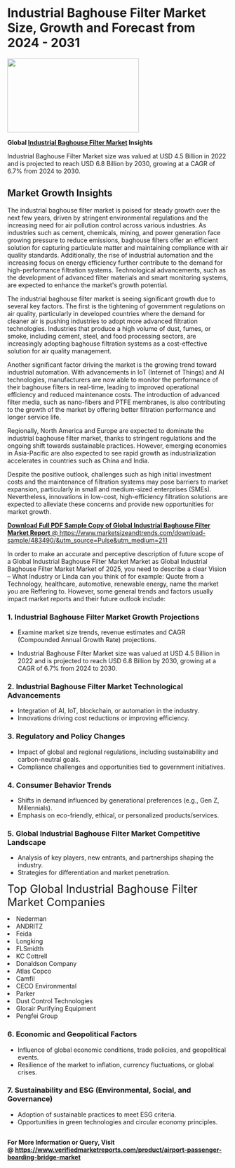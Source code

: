 <H1>Industrial Baghouse Filter Market Size, Growth and Forecast from 2024 - 2031</H1><img class="aligncenter size-medium wp-image-584254" src="https://thirdeyenews.in/wp-content/uploads/2024/09/Global-Market-Research-300x168.jpeg" alt="" width="300" height="168" /><p><strong>Global&nbsp;<a href="https://www.marketsizeandtrends.com/download-sample/483490/&amp;utm_source=Pulse&amp;utm_medium=211">Industrial Baghouse Filter Market</a> Insights</strong></p><p>Industrial Baghouse Filter Market size was valued at USD 4.5 Billion in 2022 and is projected to reach USD 6.8 Billion by 2030, growing at a CAGR of 6.7% from 2024 to 2030.</p><p><h2>Market Growth Insights</h2> The industrial baghouse filter market is poised for steady growth over the next few years, driven by stringent environmental regulations and the increasing need for air pollution control across various industries. As industries such as cement, chemicals, mining, and power generation face growing pressure to reduce emissions, baghouse filters offer an efficient solution for capturing particulate matter and maintaining compliance with air quality standards. Additionally, the rise of industrial automation and the increasing focus on energy efficiency further contribute to the demand for high-performance filtration systems. Technological advancements, such as the development of advanced filter materials and smart monitoring systems, are expected to enhance the market's growth potential. <a href="download-link" target="_blank"></a> <p>The industrial baghouse filter market is seeing significant growth due to several key factors. The first is the tightening of government regulations on air quality, particularly in developed countries where the demand for cleaner air is pushing industries to adopt more advanced filtration technologies. Industries that produce a high volume of dust, fumes, or smoke, including cement, steel, and food processing sectors, are increasingly adopting baghouse filtration systems as a cost-effective solution for air quality management.</p> <p>Another significant factor driving the market is the growing trend toward industrial automation. With advancements in IoT (Internet of Things) and AI technologies, manufacturers are now able to monitor the performance of their baghouse filters in real-time, leading to improved operational efficiency and reduced maintenance costs. The introduction of advanced filter media, such as nano-fibers and PTFE membranes, is also contributing to the growth of the market by offering better filtration performance and longer service life.</p> <p>Regionally, North America and Europe are expected to dominate the industrial baghouse filter market, thanks to stringent regulations and the ongoing shift towards sustainable practices. However, emerging economies in Asia-Pacific are also expected to see rapid growth as industrialization accelerates in countries such as China and India.</p> <p>Despite the positive outlook, challenges such as high initial investment costs and the maintenance of filtration systems may pose barriers to market expansion, particularly in small and medium-sized enterprises (SMEs). Nevertheless, innovations in low-cost, high-efficiency filtration solutions are expected to alleviate these concerns and provide new opportunities for market growth.</p> <a href="get-more-link" target="_blank"></p><p><span class=""><strong>Download Full PDF Sample Copy of Global Industrial Baghouse Filter Market Report</strong> @ <a href="https://www.marketsizeandtrends.com/download-sample/483490/&amp;utm_source=Pulse&amp;utm_medium=211" target="_blank">https://www.marketsizeandtrends.com/download-sample/483490/&amp;utm_source=Pulse&amp;utm_medium=211</a></span></p><p>In order to make an accurate and perceptive description of future scope of a Global&nbsp;Industrial Baghouse Filter Market Market as Global&nbsp;Industrial Baghouse Filter Market Market of 2025, you need to describe a clear Vision &ndash; What Industry or Linda can you think of for example: Quote from a Technology, healthcare, automotive, renewable energy, name the market you are Reffering to. However, some general trends and factors usually impact market reports and their future outlook include:</p><h3>1.&nbsp;<strong>Industrial Baghouse Filter Market Growth Projections</strong></h3><ul><li>Examine market size trends, revenue estimates and CAGR (Compounded Annual Growth Rate) projections.</li><li><p>Industrial Baghouse Filter Market size was valued at USD 4.5 Billion in 2022 and is projected to reach USD 6.8 Billion by 2030, growing at a CAGR of 6.7% from 2024 to 2030.</p></li></ul><h3>2.&nbsp;<strong>Industrial Baghouse Filter Market Technological Advancements</strong></h3><ul><li>Integration of AI, IoT, blockchain, or automation in the industry.</li><li>Innovations driving cost reductions or improving efficiency.</li></ul><h3>3.&nbsp;<strong>Regulatory and Policy Changes</strong></h3><ul><li>Impact of global and regional regulations, including sustainability and carbon-neutral goals.</li><li>Compliance challenges and opportunities tied to government initiatives.</li></ul><h3>4.&nbsp;<strong>Consumer Behavior Trends</strong></h3><ul><li>Shifts in demand influenced by generational preferences (e.g., Gen Z, Millennials).</li><li>Emphasis on eco-friendly, ethical, or personalized products/services.</li></ul><h3>5.&nbsp;<strong>Global Industrial Baghouse Filter Market Competitive Landscape</strong></h3><ul><li>Analysis of key players, new entrants, and partnerships shaping the industry.</li><li>Strategies for differentiation and market penetration.</li></ul><p data-pm-slice="1 1 []"><span style="color: inherit; font-family: inherit; font-size: 25px;">Top Global Industrial Baghouse Filter Market Companies</span></p><div class="" data-test-id=""><p><li>Nederman</li><li> ANDRITZ</li><li> Feida</li><li> Longking</li><li> FLSmidth</li><li> KC Cottrell</li><li> Donaldson Company</li><li> Atlas Copco</li><li> Camfil</li><li> CECO Environmental</li><li> Parker</li><li> Dust Control Technologies</li><li> Glorair Purifying Equipment</li><li> Pengfei Group</li></p></div><h3>6.&nbsp;<strong>Economic and Geopolitical Factors</strong></h3><ul><li>Influence of global economic conditions, trade policies, and geopolitical events.</li><li>Resilience of the market to inflation, currency fluctuations, or global crises.</li></ul><h3>7.&nbsp;<strong>Sustainability and ESG (Environmental, Social, and Governance)</strong></h3><ul><li>Adoption of sustainable practices to meet ESG criteria.</li><li>Opportunities in green technologies and circular economy principles.</li></ul><h2><strong style="font-size: 14px;">For More Information or Query, Visit @&nbsp;</strong><a style="background-color: #ffffff; font-size: 14px;" href="https://www.marketsizeandtrends.com/report/industrial-baghouse-filter-market/" target="_blank">https://www.verifiedmarketreports.com/product/airport-passenger-boarding-bridge-market</a></h2>

